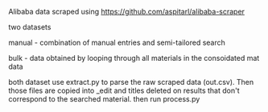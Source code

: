 Alibaba data scraped using https://github.com/aspitarl/alibaba-scraper

two datasets

manual - combination of manual entries and semi-tailored search

bulk - data obtained by looping through all materials in the consoidated mat data

both dataset use extract.py to parse the raw scraped data (out.csv). Then those files are copied into _edit and titles deleted on results that don't correspond to the searched material. then run process.py